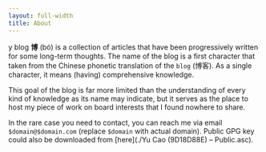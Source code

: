 ```yaml
---
layout: full-width
title: About
---
```


y blog **博**  (bó) is a collection of articles that have been progressively written for some long-term thoughts.
The name of the blog is a first character that taken from the Chinese phonetic translation of the `blog` (博客). As a single character, it means 
(having) comprehensive knowledge.   

This goal of the blog is far more limited than the understanding of every kind of knowledge as its name may indicate, but it serves as the place to host my piece of work on board interests that I found nowhere to share. 

In the rare case you need to contact, you can reach me via email `$domain@$domain.com` (replace `$domain` with actual domain). Public GPG key could also be downloaded from [here](./Yu Cao (9D18D88E) – Public.asc).




